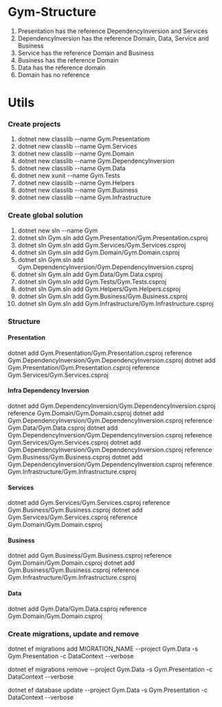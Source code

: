 # Gym-Structure

1. Presentation has the reference DependencyInversion and Services 
2. DependencyInversion has the reference Domain, Data, Service and Business
3. Service has the reference Domain and Business
4. Business has the reference Domain
5. Data has the reference domain
6. Domain has no reference 


<h1>Utils</h1>
<h3>Create projects</h3>

1. dotnet new classlib --name Gym.Presentatiom
2. dotnet new classlib --name Gym.Services
3. dotnet new classlib --name Gym.Domain
4. dotnet new classlib --name Gym.DependencyInversion
5. dotnet new classlib --name Gym.Data
6. dotnet new xunit --name Gym.Tests
7. dotnet new classlib --name Gym.Helpers
8. dotnet new classlib --name Gym.Business
9. dotnet new classlib --name Gym.Infrastructure

<h3>Create global solution</h3>

1. dotnet new sln --name Gym 
2. dotnet sln Gym.sln add Gym.Presentation/Gym.Presentation.csproj
3. dotnet sln Gym.sln add Gym.Services/Gym.Services.csproj
4. dotnet sln Gym.sln add Gym.Domain/Gym.Domain.csproj
5. dotnet sln Gym.sln add Gym.DependencyInversion/Gym.DependencyInversion.csproj
6. dotnet sln Gym.sln add Gym.Data/Gym.Data.csproj
7. dotnet sln Gym.sln add Gym.Tests/Gym.Tests.csproj
8. dotnet sln Gym.sln add Gym.Helpers/Gym.Helpers.csproj
8. dotnet sln Gym.sln add Gym.Business/Gym.Business.csproj
9. dotnet sln Gym.sln add Gym.Infrastructure/Gym.Infrastructure.csproj

<h3>Structure</h3>
<h4>Presentation </h4>
dotnet add Gym.Presentation/Gym.Presentation.csproj reference Gym.DependencyInversion/Gym.DependencyInversion.csproj
dotnet add Gym.Presentation/Gym.Presentation.csproj reference Gym.Services/Gym.Services.csproj

<h4>Infra Dependency Inversion</h4>
dotnet add Gym.DependencyInversion/Gym.DependencyInversion.csproj reference Gym.Domain/Gym.Domain.csproj
dotnet add Gym.DependencyInversion/Gym.DependencyInversion.csproj reference Gym.Data/Gym.Data.csproj
dotnet add Gym.DependencyInversion/Gym.DependencyInversion.csproj reference Gym.Services/Gym.Services.csproj
dotnet add Gym.DependencyInversion/Gym.DependencyInversion.csproj reference Gym.Business/Gym.Business.csproj
dotnet add Gym.DependencyInversion/Gym.DependencyInversion.csproj reference Gym.Infrastructure/Gym.Infrastructure.csproj

<h4>Services</h4>
dotnet add Gym.Services/Gym.Services.csproj reference Gym.Business/Gym.Business.csproj
dotnet add Gym.Services/Gym.Services.csproj reference Gym.Domain/Gym.Domain.csproj

<h4>Business</h4>
dotnet add Gym.Business/Gym.Business.csproj reference Gym.Domain/Gym.Domain.csproj
dotnet add Gym.Business/Gym.Business.csproj reference Gym.Infrastructure/Gym.Infrastructure.csproj

<h4>Data</h4>
dotnet add Gym.Data/Gym.Data.csproj reference Gym.Domain/Gym.Domain.csproj

<h3>Create migrations, update and remove</h3>
dotnet ef migrations add MIGRATION_NAME --project Gym.Data -s Gym.Presentation -c DataContext --verbose

dotnet ef migrations remove --project Gym.Data -s Gym.Presentation -c DataContext --verbose

dotnet ef database update --project Gym.Data -s Gym.Presentation -c DataContext --verbose
